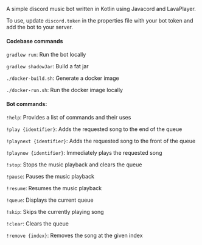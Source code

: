 A simple discord music bot written in Kotlin using Javacord and LavaPlayer.

To use, update ```discord.token``` in the properties file with your bot token and add the bot to your server.

<h4>Codebase commands</h4>

```gradlew run```: Run the bot locally

```gradlew shadowJar```: Build a fat jar

```./docker-build.sh```: Generate a docker image

```./docker-run.sh```: Run the docker image locally

<h4>Bot commands:</h4>

```!help```: Provides a list of commands and their uses

```!play {identifier}```: Adds the requested song to the end of the queue

```!playnext {identifier}```: Adds the requested song to the front of the queue

```!playnow {identifier}```: Immediately plays the requested song

```!stop```: Stops the music playback and clears the queue

```!pause```: Pauses the music playback

```!resume```: Resumes the music playback

```!queue```: Displays the current queue

```!skip```: Skips the currently playing song

```!clear```: Clears the queue

```!remove {index}```: Removes the song at the given index
